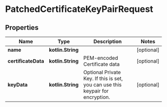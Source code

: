 
# PatchedCertificateKeyPairRequest

## Properties
Name | Type | Description | Notes
------------ | ------------- | ------------- | -------------
**name** | **kotlin.String** |  |  [optional]
**certificateData** | **kotlin.String** | PEM-encoded Certificate data |  [optional]
**keyData** | **kotlin.String** | Optional Private Key. If this is set, you can use this keypair for encryption. |  [optional]




